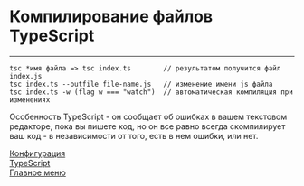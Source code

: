 # Компилирование файлов TypeScript
___
```
tsc *имя файла => tsc index.ts        // результатом получится файл index.js
tsc index.ts --outfile file-name.js   // изменение имени js файла
tsc index.ts -w (flag w === "watch")  // автоматическая компиляция при изменениях                         
```

Особенность TypeScript - он сообщает об ошибках в вашем текстовом редакторе, пока вы пишете код, но он все равно всегда скомпилирует ваш код - в независимости от того, есть в нем ошибки, или нет.

[Конфигурация](config.md)<br>
[TypeScript](typeScript.md)<br>
[Главное меню](../README.md)<br>
